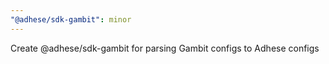 ```yaml
---
"@adhese/sdk-gambit": minor
---
```


Create @adhese/sdk-gambit for parsing Gambit configs to Adhese configs
